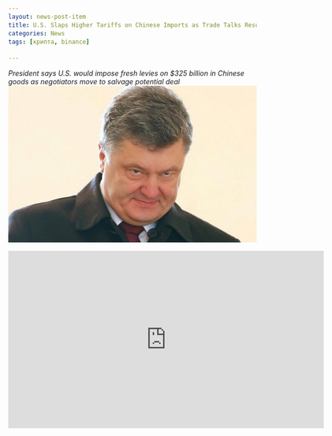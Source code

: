 ```yaml
---
layout: news-post-item
title: U.S. Slaps Higher Tariffs on Chinese Imports as Trade Talks Resume лол
categories: News
tags: [крипта, binance]

---
```

*President says U.S. would impose fresh levies on $325 billion in Chinese goods as negotiators move to salvage potential deal*
![My helpful screenshot](/assets/15515254754712.jpg)

<iframe src="http://content.jwplatform.com/players/yM6m9dgd-6R1ZxHlE.html" width="640" height="360" frameborder="0" scrolling="auto"></iframe>



